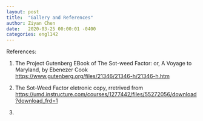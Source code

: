 ```yaml
---
layout: post
title:  "Gallery and References"
author: Ziyan Chen
date:   2020-03-25 00:00:01 -0400
categories: engl142
---
```

References:

1.  The Project Gutenberg EBook of The Sot-weed Factor: or, A Voyage to
Maryland, by Ebenezer Cook
 https://www.gutenberg.org/files/21346/21346-h/21346-h.htm

2. The Sot-Weed Factor eletronic copy, rretrived from https://umd.instructure.com/courses/1277442/files/55272056/download?download_frd=1

3.